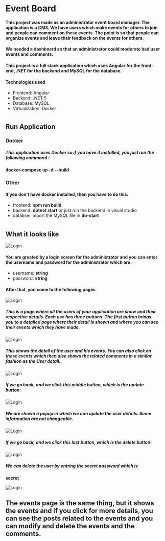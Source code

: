 # Event Board

#### This project was made as an administrator event board manager. The application is a CMS. We have users which make events for others to join and people can comment on these events. The point is so that people can organize events and leave their feedback on the events for others. 

#### We needed a dashboard so that an administrator could moderate bad user events and comments.


#### This project is a full stack application which uses Angular for the front-end, .NET for the backend and MySQL for the database.

#### Technologies used 

- Frontend: Angular
- Backend: .NET 5
- Database: MySQL
- Virtualization: Docker

#

## Run Application


### Docker

##### This application uses Docker so if you have it installed, you just run the following command : 
**docker-compose up -d --build**

### Other

#### If you don't have docker installed, then you have to do this:

- frontend: **npm run build**
- backend: **dotnet start** or just run the backend in visual studio
- databse: import the MySQL file in **db-start**

#

## What it looks like

![Login](/images/login.png)

#### You are greated by a login screen for the administrator and you can enter the username and password for the administrator which are :

- username: **string**
- password: **string**

#### After that, you come to the following pages

![Login](/images/pageUtilisateur.png)

##### This is a page where all the users of your application are show and their respective details. Each use has three buttons. The first button brings you to a detailed page where their detail is shown and where you can see their events which they have made.

![Login](/images/clickDetailUtilisateur.png)

##### This shows the detail of the user and his events. You can also click on these events which then also shows the related comments in a similar fashion as the User detail.

![Login](/images/detailUtilisateur.png)

##### If we go back, and we click this middle button, which is the update button:

![Login](/images/clickEditUtilisateur.png)

##### We are shown a popup in which we can update the user details. Some information are not changeable.

![Login](/images/updateUtilisateur.png)

##### If we go back, and we click this last button, which is the delete button:

![Login](/images/clickDeleteUtilisateur.png)

##### We can delete the user by entring the secret password which is 
**secret**

![Login](/images/deleteUtilisateur.png)

## The events page is the same thing, but it shows the events and if you click for more details, you can see the posts related to the events and you can modify and delete the events and the comments.